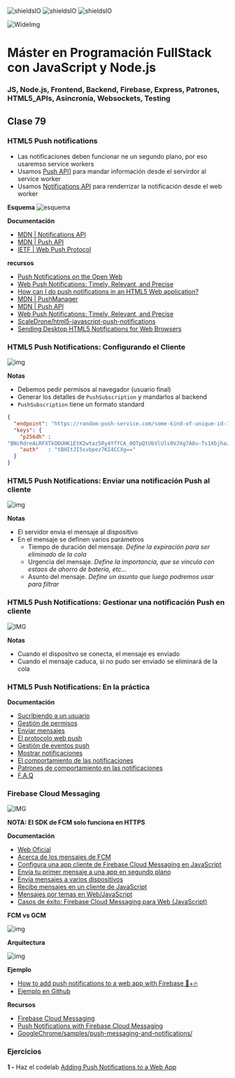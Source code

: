 ![shieldsIO](https://img.shields.io/github/issues/Fictizia/Master-en-programacion-fullstack-con-JavaScript-y-Node.js_ed2.svg)
![shieldsIO](https://img.shields.io/github/forks/Fictizia/Master-en-programacion-fullstack-con-JavaScript-y-Node.js_ed2.svg)
![shieldsIO](https://img.shields.io/github/stars/Fictizia/Master-en-programacion-fullstack-con-JavaScript-y-Node.js_ed2.svg)

![WideImg](http://fictizia.com/img/github/Fictizia-plan-estudios-github.jpg)

# Máster en Programación FullStack con JavaScript y Node.js
### JS, Node.js, Frontend, Backend, Firebase, Express, Patrones, HTML5_APIs, Asincronía, Websockets, Testing

## Clase 79

### HTML5 Push notifications

- Las notificaciones deben funcionar ne un segundo plano, por eso usaremso service workers
- Usamos [Push API](https://developer.mozilla.org/en-US/docs/Web/API/Push_API)] para mandar información desde el servirdor al service worker
- Usamos [Notifications API](https://developer.mozilla.org/en-US/docs/Web/API/Notifications_API) para renderrizar la notificación desde el web worker


**Esquema**
![esquema](../assets/clase79/53c0eef5-c88d-4b03-8799-a9ae5570119d.png)


**Documentación**
- [MDN | Notifications API](https://developer.mozilla.org/en-US/docs/Web/API/Notifications_API)
- [MDN | Push API](https://developer.mozilla.org/en-US/docs/Web/API/Push_API)
- [IETF | Web Push Protocol](https://tools.ietf.org/html/draft-ietf-webpush-protocol)


**recursos**
- [Push Notifications on the Open Web](https://developers.google.com/web/updates/2015/03/push-notifications-on-the-open-web)
- [Web Push Notifications: Timely, Relevant, and Precise](https://developers.google.com/web/fundamentals/push-notifications/)
- [How can I do push notifications in an HTML5 Web application?](https://stackoverflow.com/a/32502379)
- [MDN | PushManager](https://developer.mozilla.org/en-US/docs/Web/API/PushManager)
- [MDN | Push API](https://developer.mozilla.org/en-US/docs/Web/API/Push_API)
- [Web Push Notifications: Timely, Relevant, and Precise](https://developers.google.com/web/fundamentals/push-notifications/)
- [ScaleDrone/html5-javascript-push-notifications](https://github.com/ScaleDrone/html5-javascript-push-notifications)
- [Sending Desktop HTML5 Notifications for Web Browsers](https://www.pubnub.com/blog/sending-desktop-html5-notifications-for-web-browsers-with-pubnub/)

### HTML5 Push Notifications: Configurando el Cliente

![img](../assets/clase79/689a7bb0-70ca-44db-b016-2fdc78307ee8.svg)

**Notas**
- Debemos pedir permisos al navegador (usuario final)
- Generar los detalles de `PushSubscription` y mandarlos al backend 
- `PushSubscription` tiene un formato standard
```json
{
  "endpoint": "https://random-push-service.com/some-kind-of-unique-id-1234/v2/",
  "keys": {
    "p256dh" :
"BNcRdreALRFXTkOOUHK1EtK2wtaz5Ry4YfYCA_0QTpQtUbVlUls0VJXg7A8u-Ts1XbjhazAkj7I99e8QcYP7DkM=",
    "auth"   : "tBHItJI5svbpez7KI4CCXg=="
  }
}
```


### HTML5 Push Notifications: Enviar una notificación Push al cliente

![img](../assets/clase79/708532af-96bd-44a4-a8bc-8bb41dfe1d9a.svg)

**Notas**
- El servidor envia el mensaje al dispositivo
- En el mensaje se definen varios parámetros
    - Tiempo de duración del mensaje. *Define la expiración para ser eliminado de la cola*
    - Urgencia del mensaje. *Define la importancia, que se vincula con estaos de ahorro de bateria, etc...*
    - Asunto del mensaje. *Define un asunto que luego podremos usar para filtrar* 

### HTML5 Push Notifications: Gestionar una notificación Push en cliente

![IMG](../assets/clase79/d43798bc-a329-4f00-8816-9c94407e4163.svg)

**Notas**
- Cuando el dispositvo se conecta, el mensaje es enviado
- Cuando el mensaje caduca, si no pudo ser enviado se eliminará de la cola


### HTML5 Push Notifications: En la práctica
**Documentación**
- [Sucribiendo a un usuario](https://developers.google.com/web/fundamentals/push-notifications/subscribing-a-user)
- [Gestión de permisos](https://developers.google.com/web/fundamentals/push-notifications/permission-ux)
- [Enviar mensajes](https://developers.google.com/web/fundamentals/push-notifications/sending-messages-with-web-push-libraries)
- [El protocolo web push](https://developers.google.com/web/fundamentals/push-notifications/web-push-protocol)
- [Gestión de eventos push](https://developers.google.com/web/fundamentals/push-notifications/handling-messages)
- [Mostrar notificaciones](https://developers.google.com/web/fundamentals/push-notifications/display-a-notification)
- [El comportamiento de las notificaciones](https://developers.google.com/web/fundamentals/push-notifications/notification-behaviour)
- [Patrones de comportamiento en las notificaciones](https://developers.google.com/web/fundamentals/push-notifications/common-notification-patterns)
- [F.A.Q](https://developers.google.com/web/fundamentals/push-notifications/faq)


### Firebase Cloud Messaging

![IMG](../assets/clase79/a0bb81a2-ecb7-43c1-883b-867b73276edc.jpeg)

**NOTA: El SDK de FCM solo funciona en HTTPS**

**Documentación**
- [Web Oficial](https://firebase.google.com/docs/cloud-messaging/?hl=es-419)
- [Acerca de los mensajes de FCM](https://firebase.google.com/docs/cloud-messaging/concept-options?hl=es-419)
- [Configura una app cliente de Firebase Cloud Messaging en JavaScript](https://firebase.google.com/docs/cloud-messaging/js/client?hl=es-419)
- [Envía tu primer mensaje a una app en segundo plano](https://firebase.google.com/docs/cloud-messaging/js/first-message?hl=es-419)
- [Envía mensajes a varios dispositivos](https://firebase.google.com/docs/cloud-messaging/js/send-multiple?hl=es-419)
- [Recibe mensajes en un cliente de JavaScript](https://firebase.google.com/docs/cloud-messaging/js/receive?hl=es-419)
- [Mensajes por temas en Web/JavaScript](https://firebase.google.com/docs/cloud-messaging/js/topic-messaging?hl=es-419)
- [Casos de éxito: Firebase Cloud Messaging para Web (JavaScript)](https://firebase.google.com/docs/cloud-messaging/js/case-studies?hl=es-419)

**FCM vs GCM**

![img](../assets/clase79/8c219f79-c756-4715-ba23-f083799f3813.png)


**Arquitectura**

![img](../assets/clase79/5e095a04-c5a3-4701-b9fc-7096297ec5ae.png)


**Ejemplo**
- [How to add push notifications to a web app with Firebase 🔔+🔥](https://medium.freecodecamp.org/how-to-add-push-notifications-to-a-web-app-with-firebase-528a702e13e1)
- [Ejemplo en Github](https://github.com/Leocardoso94/push-notification-demo)

**Recursos**
- [Firebase Cloud Messaging](https://firebase.google.com/docs/cloud-messaging/?hl=es-419)
- [Push Notifications with Firebase Cloud Messaging](https://www.pluralsight.com/guides/push-notifications-with-firebase-cloud-messaging)
- [GoogleChrome/samples/push-messaging-and-notifications/](https://github.com/GoogleChrome/samples/tree/gh-pages/push-messaging-and-notifications)


### Ejercicios

**1 -** Haz el codelab [Adding Push Notifications to a Web App](https://codelabs.developers.google.com/codelabs/push-notifications/#0)
